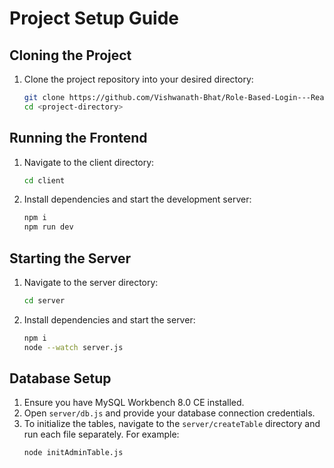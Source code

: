 # Project Setup Guide

## Cloning the Project

1. Clone the project repository into your desired directory:
   ```bash
   git clone https://github.com/Vishwanath-Bhat/Role-Based-Login---React.git
   cd <project-directory>
   ```

## Running the Frontend

1. Navigate to the client directory:
   ```bash
   cd client
   ```

2. Install dependencies and start the development server:
   ```bash
   npm i
   npm run dev
   ```

## Starting the Server

1. Navigate to the server directory:
   ```bash
   cd server
   ```

2. Install dependencies and start the server:
   ```bash
   npm i
   node --watch server.js
   ```

## Database Setup

1. Ensure you have MySQL Workbench 8.0 CE installed.
2. Open `server/db.js` and provide your database connection credentials.
3. To initialize the tables, navigate to the `server/createTable` directory and run each file separately. For example:
   ```bash
   node initAdminTable.js
   ```

